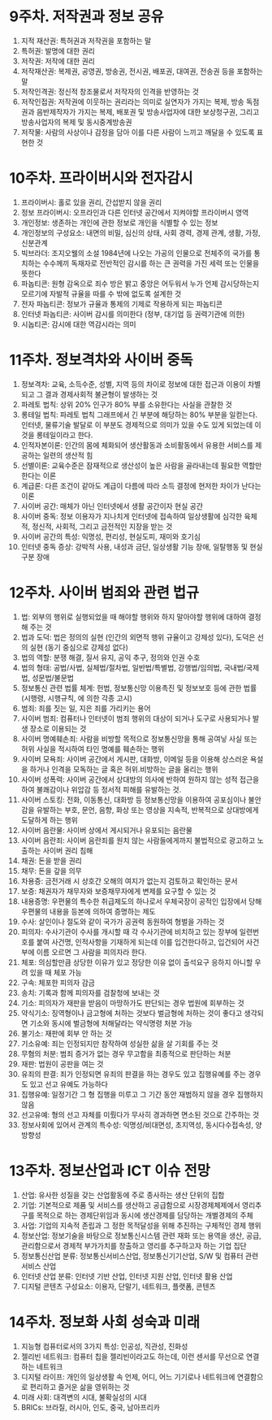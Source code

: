 # 9주차. 저작권과 정보 공유

1. 지적 재산권: 특허권과 저작권을 포함하는 말
2. 특허권: 발명에 대한 권리
3. 저작권: 저작에 대한 권리
4. 저작재산권: 복제권, 공영권, 방송권, 전시권, 배포권, 대여권, 전송권 등을 포함하는 말
5. 저작인격권: 정신적 창조물로서 저작자의 인격을 반영하는 것
6. 저작인접권: 저작권에 이웃하는 권리라는 의미로 실연자가 가지는 복제, 방송 독점권과 음반제작자가 가지는 복제, 배포권 및 방송사업자에 대한 보상청구권, 그리고 방송사업자의 복제 및 동시중계방송권
7. 저작물: 사람의 사상이나 감정을 담아 이를 다른 사람이 느끼고 깨달을 수 있도록 표현한 것

# 10주차. 프라이버시와 전자감시

1. 프라이버시: 홀로 있을 권리, 간섭받지 않을 권리
2. 정보 프라이버시: 오프라인과 다른 인터넷 공간에서 지켜야할 프라이버시 영역
3. 개인정보: 생존하는 개인에 관한 정보로 개인을 식별할 수 있는 정보
4. 개인정보의 구성요소: 내면의 비밀, 심신의 상태, 사회 경력, 경제 관계, 생활, 가정, 신분관계
5. 빅브라더: 조지오웰의 소설 1984년에 나오는 가공의 인물으로 전체주의 국가를 통치하는 수수께끼 독재자로 전반적인 감시를 하는 큰 권력을 가진 세력 또는 인물을 뜻한다
6. 파놉티콘: 원형 감옥으로 죄수 방은 밝고 중앙은 어두워서 누가 언제 감시당하는지 모르기에 자발적 규율을 따를 수 밖에 없도록 설계한 것
7. 전자 파놉티콘: 정보가 규율과 통제의 기제로 작용하게 되는 파놉티콘
8. 인터넷 파놉티콘: 사이버 감시를 의미한다 (정부, 대기업 등 권력기관에 의한)
9. 시놉티콘: 감시에 대한 역감시라는 의미

# 11주차. 정보격차와 사이버 중독

1. 정보격차: 교육, 소득수준, 성별, 지역 등의 차이로 정보에 대한 접근과 이용이 차별되고 그 결과 경제사회적 불균형이 발생하는 것
2. 파레토 법칙: 상위 20% 인구가 80% 부를 소유한다는 사실을 관찰한 것
3. 롱테일 법칙: 파레토 법칙 그래프에서 긴 부분에 해당하는 80% 부분을 일컫는다. 인터넷, 물류기술 발달로 이 부분도 경제적으로 의미가 있을 수도 있게 되었는데 이 것을 롱테일이라고 한다.
4. 인적자본이론: 인간의 몸에 체화되어 생산활동과 소비활동에서 유용한 서비스를 제공하는 일련의 생산적 힘
5. 선별이론: 교육수준은 잠재적으로 생산성이 높은 사람을 골라내는데 필요한 역할만 한다는 이론
6. 계급론: 다른 조건이 같아도 계급이 다름에 따라 소득 결정에 현저한 차이가 난다는 이론
7. 사이버 공간: 매체가 아닌 인터넷에서 생활 공간이자 현실 공간
8. 사이버 중독: 정보 이용자가 지나치게 인터넷에 접속하여 일상생활에 심각한 육체적, 정신적, 사회적, 그리고 금전적인 지장을 받는 것
9. 사이버 공간의 특성: 익명성, 편리성, 현실도피, 재미와 호기심
10. 인터넷 중독 증상: 강박적 사용, 내성과 금단, 일상생활 기능 장애, 일탈행동 및 현실구분 장애

# 12주차. 사이버 범죄와 관련 법규

1. 법: 외부의 행위로 실행되었을 때 해야할 행위와 하지 말아야할 행위에 대하여 결정해 주는 것
2. 법과 도덕: 법은 정의의 실현 (인간의 외면적 행위 규율이고 강제성 있다), 도덕은 선의 실현 (동기 중심으로 강제성 없다)
3. 법의 역할: 분쟁 해결, 질서 유지, 공익 추구, 정의와 인권 수호
4. 법의 형태: 공법/사법, 실체법/절차법, 일반법/특별법, 강행법/임의법, 국내법/국제법, 성문법/불문법
5. 정보통신 관련 법률 체계: 헌법, 정보통신망 이용촉진 및 정보보호 등에 관한 법률(시행령, 시행규칙, 에 의한 각종 고시)
6. 범죄: 죄를 짓는 일, 지은 죄를 가리키는 용어
7. 사이버 범죄: 컴퓨터나 인터넷이 범죄 행위의 대상이 되거나 도구로 사용되거나 발생 장소로 이용되는 것
8. 사이버 명예훼손죄: 사람을 비방할 목적으로 정보통신망을 통해 공여닣 사실 또는 허위 사실을 적시하여 타인 명예를 훼손하는 행위
9. 사이버 모욕죄: 사이버 공간에서 게시판, 대화방, 이메일 등을 이용해 상스러운 욕설을 하거나 인격을 모독하는 글 혹은 허위.비방하는 글을 올리는 행위
10. 사이버 성폭력: 사이버 공간에서 상대방의 의사에 반하여 원하지 않는 성적 접근을 하여 불쾌감이나 위압감 등 정서적 피해를 유발하는 것.
11. 사이버 스토킹: 전화, 이동통신, 대화방 등 정보통신망을 이용하여 공포심이나 불안감을 유발하는 부호, 문언, 음향, 화상 또는 영상을 지속적, 반복적으로 상대방에게 도달하게 하는 행위
12. 사이버 음란물: 사이버 상에서 게시되거나 유포되는 음란물
13. 사이버 음란죄: 사이버 음란죄를 원치 않는 사람들에게까지 불법적으로 광고하고 노출하는 사이버 권리 침해
14. 채권: 돈을 받을 권리
15. 채무: 돈을 갚을 의무
16. 차용증: 금전거래 시 상호간 오해의 여지가 없는지 검토하고 확인하는 문서
17. 보증: 채권자가 채무자와 보증채무자에게 변제를 요구할 수 있는 것
18. 내용증명: 우편물의 특수한 취급제도의 하나로서 우체국장이 공적인 입장에서 당해 우편물의 내용을 등본에 의하여 증명하는 제도
19. 수사: 살인이나 절도와 같이 국가가 공권력 동원하여 형벌을 가하는 것
20. 피의자: 수사기관이 수사를 개시할 때 각 수사기관에 비치하고 있는 장부에 일련번호를 붙여 사건명, 인적사항을 기재하게 되는데 이를 입건한다하고, 입건되어 사건부에 이름 오르면 그 사람을 피의자라 한다.
21. 체포: 의심할만큼 상당한 이유가 있고 정당한 이유 없이 출석요구 응하지 아니할 우려 있을 때 체포 가능
22. 구속: 체포한 피의자 감금
23. 송치: 기록과 함께 피의자를 검찰청에 보내는 것
24. 기소: 피의자가 재판을 받음이 마땅하가도 판단되는 경우 법원에 회부하는 것
25. 약식기소: 징역형이나 금고형에 처하는 것보다 벌금형에 처하는 것이 좋다고 생각되면 기소와 동시에 벌금형에 처해달라는 약식명령 처분 가능
26. 불기소: 재판에 회부 안 하는 것
27. 기소유예: 죄는 인정되지만 참작하여 성실한 삶을 살 기회를 주는 것
28. 무혐의 처분: 범죄 증거가 없는 경우 무고함을 최종적으로 판단하는 처분
29. 재판: 법원이 공판을 여는 것
30. 유죄의 판결: 죄가 인정되면 유죄의 판결을 하는 경우도 있고 집행유예를 주는 경우도 있고 선고 유예도 가능하다
31. 집행유예: 일정기간 그 형 집행을 미루고 그 기간 동안 재범하지 않을 경우 집행하지 않음
32. 선고유예: 형의 선고 자체를 미뤘다가 무사히 경과하면 면소된 것으로 간주하는 것
33. 정보사회에 있어서 관계의 특수성: 익명성/비대면성, 초지역성, 동시다수접속성, 양방향성

# 13주차. 정보산업과 ICT 이슈 전망

1. 산업: 유사한 성질을 갖는 산업활동에 주로 종사하는 생산 단위의 집합
2. 기업: 기본적으로 제품 및 서비스를 생산하고 공급함으로 시장경제체제에서 영리추구를 목적으로 하는 경제단위임과 동시에 생산경제를 담당하는 개별경제의 주체
3. 사업: 기업의 지속적 존립과 그 정한 목적달성을 위해 추진하는 구체적인 경제 행위
4. 정보산업: 정보기술을 바탕으로 정보통신시스템 관련 재화 또는 용역을 생산, 공급, 관리함으로서 경제적 부가가치를 창출하고 영리를 추구하고자 하는 기업 집단
5. 정보통신산업 분류: 정보통신서비스산업, 정보통신기기산업, S/W 및 컴퓨터 관련 서비스 산업
6. 인터넷 산업 분류: 인터넷 기반 산업, 인터넷 지원 산업, 인터넷 활용 산업
7. 디지털 콘텐츠 구성요소: 이용자, 단말기, 네트워크, 플랫폼, 콘텐츠

# 14주차. 정보화 사회 성숙과 미래

1. 지능형 컴퓨터로서의 3가지 특성: 인공성, 직관성, 진화성
2. 젤리빈 네트워크: 컴퓨터 칩을 젤리빈이라고도 하는데, 이런 센서를 무선으로 연결하는 네트워크
3. 디지털 라이프: 개인의 일상생활 속 언제, 어디, 어느 기기로나 네트워크에 연결함으로 편리하고 즐거운 삶을 영위하는 것
4. 미래 사회: 대격변의 시대, 불확실성의 시대
5. BRICs: 브라질, 러시아, 인도, 중국, 남아프리카
